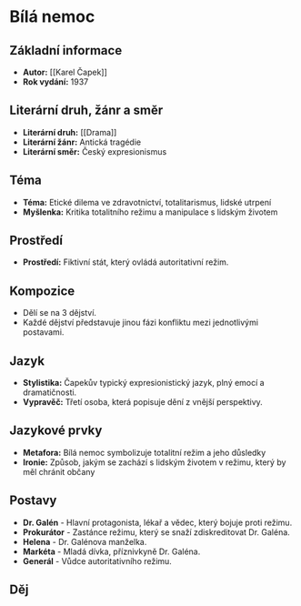 # Bílá nemoc

## Základní informace

- **Autor:** [[Karel Čapek]]
- **Rok vydání:** 1937

## Literární druh, žánr a směr 

- **Literární druh:** [[Drama]]
- **Literární žánr:** Antická tragédie
- **Literární směr:** Český expresionismus

## Téma 

- **Téma:** Etické dilema ve zdravotnictví, totalitarismus, lidské utrpení
- **Myšlenka:** Kritika totalitního režimu a manipulace s lidským životem

## Prostředí 

- **Prostředí:** Fiktivní stát, který ovládá autoritativní režim.
  

## Kompozice 

- Dělí se na 3 dějství.
- Každé dějství představuje jinou fázi konfliktu mezi jednotlivými postavami.

## Jazyk 

- **Stylistika:** Čapekův typický expresionistický jazyk, plný emocí a dramatičnosti.
- **Vypravěč:** Třetí osoba, která popisuje dění z vnější perspektivy.

## Jazykové prvky 

- **Metafora:** Bílá nemoc symbolizuje totalitní režim a jeho důsledky
- **Ironie:** Způsob, jakým se zachází s lidským životem v režimu, který by měl chránit občany

## Postavy 

- **Dr. Galén** - Hlavní protagonista, lékař a vědec, který bojuje proti režimu.
- **Prokurátor** - Zastánce režimu, který se snaží zdiskreditovat Dr. Galéna.
- **Helena** - Dr. Galénova manželka.
- **Markéta** - Mladá dívka, příznivkyně Dr. Galéna.
- **Generál** - Vůdce autoritativního režimu.

## Děj

